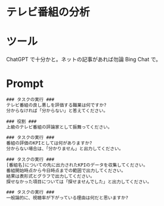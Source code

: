 # テレビ番組の分析

# ツール
ChatGPT で十分かと。ネットの記事があれば勿論 Bing Chat で。

# Prompt

```cmd
### タスクの実行 ###
テレビ番組の良し悪しを評価する職業は何ですか?
分からなければ「分からない」と答えてください。
```

```cmd
### 役割 ### 
上級のテレビ番組の評論家として振舞ってください。
```

```cmd
### タスクの実行 ###
番組の評価のKPIとしては何がありますか?
分からない場合は、「分かりません」と出力してください。
```

```cmd
### タスクの実行 ### 
[番組名]についての先に出力されたKPIのデータを収集してください。
番組開始時点から今日時点までの範囲で出力してください。
結果は表形式とグラフで出力してください。
探せなかった項目については「探せませんでした」と出力してください。
```

```cmd
### タスクの実行 ###
一般論的に、視聴率が下がっている理由は何だと思いますか?
```